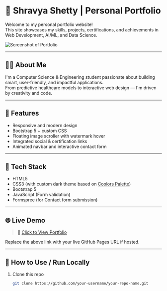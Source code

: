 
# 🌟 Shravya Shetty | Personal Portfolio

Welcome to my personal portfolio website!  
This site showcases my skills, projects, certifications, and achievements in Web Development, AI/ML, and Data Science.

![Screenshot of Portfolio](preview.png) <!-- Optional: Add a preview image of your site -->

---

## 🧑‍💻 About Me

I'm a Computer Science & Engineering student passionate about building smart, user-friendly, and impactful applications.  
From predictive healthcare models to interactive web design — I'm driven by creativity and code.

---

## 🚀 Features

- Responsive and modern design  
- Bootstrap 5 + custom CSS  
- Floating image scroller with watermark hover  
- Integrated social & certification links  
- Animated navbar and interactive contact form  

---

## 🎨 Tech Stack

- HTML5  
- CSS3 (with custom dark theme based on [Coolors Palette](https://coolors.co/palette/006466-065a60-0b525b-144552-1b3a4b-212f45-272640-312244-3e1f47-4d194d))  
- Bootstrap 5  
- JavaScript (Form validation)  
- Formspree (for Contact form submission)

---

## 🌐 Live Demo

> 🔗 [Click to View Portfolio](https://your-github-username.github.io/your-repo-name)

Replace the above link with your live GitHub Pages URL if hosted.

---

## 📂 How to Use / Run Locally

1. Clone this repo  
   ```bash
   git clone https://github.com/your-username/your-repo-name.git
